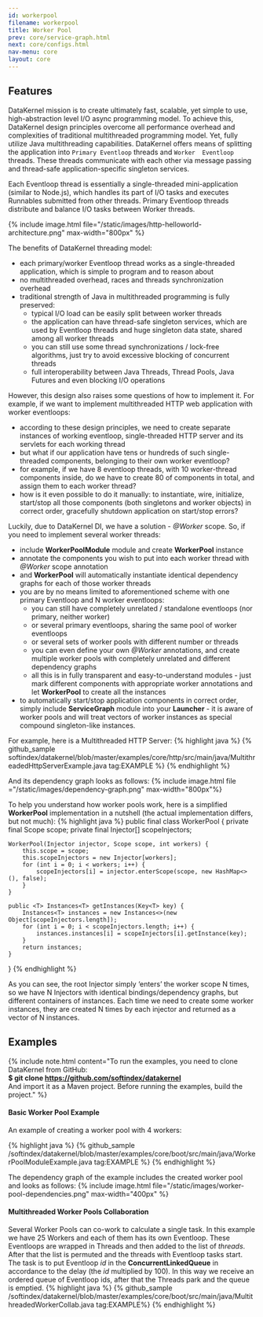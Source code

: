 ```yaml
---
id: workerpool
filename: workerpool
title: Worker Pool
prev: core/service-graph.html
next: core/configs.html
nav-menu: core
layout: core
---
```


## Features
DataKernel mission is to create ultimately fast, scalable, yet simple to use, high-abstraction level I/O async 
programming model.
To achieve this, DataKernel design principles overcome all performance overhead and complexities of traditional 
multithreaded programming model. Yet, fully utilize Java multithreading capabilities. 
DataKernel offers means of splitting the application into `Primary Eventloop` threads and `Worker 
Eventloop` threads. These threads communicate with each other via message passing and thread-safe application-specific 
singleton services.

Each Eventloop thread is essentially a single-threaded mini-application (similar to Node.js), which handles its part 
of I/O tasks and executes Runnables submitted from other threads. Primary Eventloop threads distribute and balance 
I/O tasks between Worker threads.

{% include image.html file="/static/images/http-helloworld-architecture.png" max-width="800px" %}

The benefits of DataKernel threading model:
* each primary/worker Eventloop thread works as a single-threaded application, which is simple to program and to reason about
* no multithreaded overhead, races and threads synchronization overhead
* traditional strength of Java in multithreaded programming is fully preserved: 
    * typical I/O load can be easily split between worker threads
    * the application can have thread-safe singleton services, which are used by Eventloop threads and huge singleton 
    data state, shared among all worker threads
    * you can still use some thread synchronizations / lock-free algorithms, just try to avoid excessive blocking of 
    concurrent threads
    * full interoperability between Java Threads, Thread Pools, Java Futures and even blocking I/O operations

However, this design also raises some questions of how to implement it. 
For example, if we want to implement multithreaded HTTP web application with worker eventloops:
* according to these design principles, we need to create separate instances of working eventloop, single-threaded HTTP 
server and its servlets for each working thread
* but what if our application have tens or hundreds of such single-threaded components, belonging to their own worker 
eventloop?
* for example, if we have 8 eventloop threads, with 10 worker-thread components inside, do we have to create 80 of 
components in total, and assign them to each worker thread? 
* how is it even possible to do it manually: to instantiate, wire, initialize, start/stop all those components (both 
singletons and worker objects) in correct order, gracefully shutdown application on start/stop errors?

Luckily, due to DataKernel DI, we have a solution - *@Worker* scope. So, if you need to implement several worker threads: 
* include **WorkerPoolModule** module and create **WorkerPool** instance
* annotate the components you wish to put into each worker thread with *@Worker* scope annotation
* and **WorkerPool** will automatically instantiate identical dependency graphs for each of those worker threads
* you are by no means limited to aforementioned scheme with one primary Eventloop and N worker eventloops:
    * you can still have completely unrelated / standalone eventloops (nor primary, neither worker)
    * or several primary eventloops, sharing the same pool of worker eventloops
    * or several sets of worker pools with different number or threads
    * you can even define your own *@Worker* annotations, and create multiple worker pools with completely unrelated and 
    different dependency graphs 
    * all this is in fully transparent and easy-to-understand modules - just mark different components with appropriate 
    worker annotations and let **WorkerPool** to create all the instances
* to automatically start/stop application components in correct order, simply include **ServiceGraph** module into your 
**Launcher** - it is aware of worker pools and will treat vectors of worker instances as special compound singleton-like 
instances.

For example, here is a Multithreaded HTTP Server:
{% highlight java %}
{% github_sample softindex/datakernel/blob/master/examples/core/http/src/main/java/MultithreadedHttpServerExample.java tag:EXAMPLE %}
{% endhighlight %}

And its dependency graph looks as follows:
{% include image.html file ="/static/images/dependency-graph.png" max-width="800px"%}

To help you understand how worker pools work, here is a simplified **WorkerPool** implementation in a nutshell (the actual implementation differs, but not much):
{% highlight java %}
public final class WorkerPool {
	private final Scope scope;
	private final Injector[] scopeInjectors;

	WorkerPool(Injector injector, Scope scope, int workers) {
		this.scope = scope;
		this.scopeInjectors = new Injector[workers];
		for (int i = 0; i < workers; i++) {
			scopeInjectors[i] = injector.enterScope(scope, new HashMap<>(), false);
		}
	}

	public <T> Instances<T> getInstances(Key<T> key) {
		Instances<T> instances = new Instances<>(new Object[scopeInjectors.length]);
		for (int i = 0; i < scopeInjectors.length; i++) {
			instances.instances[i] = scopeInjectors[i].getInstance(key);
		}
		return instances;
	}
}
{% endhighlight %}

As you can see, the root Injector simply ‘enters’ the worker scope N times, so we have N Injectors with identical 
bindings/dependency graphs, but different containers of instances. Each time we need to create some worker instances, 
they are created N times by each injector and returned as a vector of N instances.

## Examples

{% include note.html content="To run the examples, you need to clone DataKernel from GitHub: 
<br> <b>$ git clone https://github.com/softindex/datakernel</b> 
<br> And import it as a Maven project. Before running the examples, build the project." %}

#### **Basic Worker Pool Example**
An example of creating a worker pool with 4 workers:

{% highlight java %}
{% github_sample /softindex/datakernel/blob/master/examples/core/boot/src/main/java/WorkerPoolModuleExample.java tag:EXAMPLE %}
{% endhighlight %}

The dependency graph of the example includes the created worker pool and looks as follows:
{% include image.html file="/static/images/worker-pool-dependencies.png" max-width="400px" %}

#### **Multithreaded Worker Pools Collaboration**
Several Worker Pools can co-work to calculate a single task. In this example we have 25 Workers and each of them has its 
own Eventloop. These Eventloops are wrapped in Threads and then added to the list of *threads*. After that the 
list is permuted and the threads with Eventloop tasks start. The task is to put Eventloop *id* in the **ConcurrentLinkedQueue** 
in accordance to the delay (the *id* multiplied by 100). In this way we receive an ordered queue of Eventloop ids, after that 
the Threads park and the queue is emptied.
{% highlight java %}
{% github_sample /softindex/datakernel/blob/master/examples/core/boot/src/main/java/MultithreadedWorkerCollab.java tag:EXAMPLE%}
{% endhighlight %}